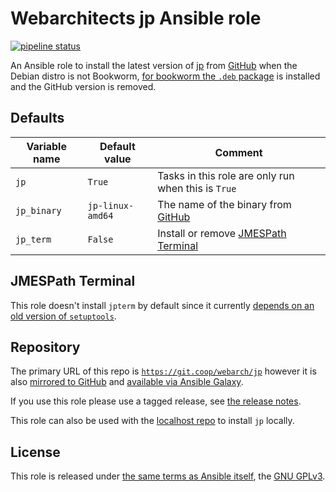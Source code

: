 # Webarchitects jp Ansible role

[![pipeline status](https://git.coop/webarch/jp/badges/main/pipeline.svg)](https://git.coop/webarch/jp/-/commits/main)

An Ansible role to install the latest version of [jp](https://github.com/jmespath/jp) from [GitHub](https://github.com/jmespath/jp/releases/latest) when the Debian distro is not Bookworm, [for bookworm the `.deb` package](https://packages.debian.org/bookworm/jp) is installed and the GitHub version is removed.

## Defaults

| Variable name        | Default value    | Comment                                                                              |
|----------------------|------------------|--------------------------------------------------------------------------------------|
| `jp`                 | `True`           | Tasks in this role are only run when this is `True`                                  |
| `jp_binary`          | `jp-linux-amd64` | The name of the binary from [GitHub](https://github.com/jmespath/jp/releases/latest) |
| `jp_term`            | `False`          | Install or remove [JMESPath Terminal](https://pypi.org/project/jmespath-terminal/)   |

## JMESPath Terminal

This role doesn't install `jpterm` by default since it currently [depends on an old version of `setuptools`](https://github.com/jmespath/jmespath.terminal/issues/19#issuecomment-1156039074).

## Repository
 
The primary URL of this repo is [`https://git.coop/webarch/jp`](https://git.coop/webarch/jp) however it is also [mirrored to GitHub](https://github.com/webarch-coop/ansible-role-jp) and [available via Ansible Galaxy](https://galaxy.ansible.com/chriscroome/jp).

If you use this role please use a tagged release, see [the release notes](https://git.coop/webarch/jp/-/releases).

This role can also be used with the [localhost repo](https://git.coop/webarch/localhost) to install `jp` locally.

## License

This role is released under [the same terms as Ansible itself](https://github.com/ansible/ansible/blob/devel/COPYING), the [GNU GPLv3](LICENSE).
